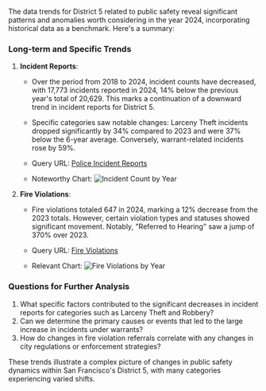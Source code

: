 The data trends for District 5 related to public safety reveal significant patterns and anomalies worth considering in the year 2024, incorporating historical data as a benchmark. Here's a summary:

### Long-term and Specific Trends
1. **Incident Reports**:
   - Over the period from 2018 to 2024, incident counts have decreased, with 17,773 incidents reported in 2024, 14% below the previous year's total of 20,629. This marks a continuation of a downward trend in incident reports for District 5.
   - Specific categories saw notable changes: Larceny Theft incidents dropped significantly by 34% compared to 2023 and were 37% below the 6-year average. Conversely, warrant-related incidents rose by 59%.

   - Query URL: [Police Incident Reports](https://data.sfgov.org/resource/wg3w-h783.json?%24query=SELECT+Incident_Category%2C+Incident_Subcategory%2C+supervisor_district%2C+CASE+WHEN+Incident_Category+IN+%28%27Assault%27%2C+%27Homicide%27%2C+%27Rape%27%2C+%27Robbery%27%2C+%27Human+Trafficking+%28A%29%2C+Commercial+Sex+Acts%27%2C+%27Human+Trafficking%2C+Commercial+Sex+Acts%27%2C+%27Human+Trafficking+%28B%29%2C+Involuntary+Servitude%27%2C+%27Offences+Against+The+Family+And+Children%27%2C+%27Weapons+Carrying+Etc%27%2C+%27Weapons+Offense%27%2C+%27Weapons+Offence%27%29+THEN+%27Violent+Crime%27+WHEN+Incident_Category+IN+%28%27Arson%27%2C+%27Burglary%27%2C+%27Forgery+And+Counterfeiting%27%2C+%27Fraud%27%2C+%27Larceny+Theft%27%2C+%27Motor+Vehicle+Theft%27%2C+%27Motor+Vehicle+Theft%3F%27%2C+%27Stolen+Property%27%2C+%27Vandalism%27%2C+%27Embezzlement%27%2C+%27Recovered+Vehicle%27%2C+%27Vehicle+Impounded%27%2C+%27Vehicle+Misplaced%27%29+THEN+%27Property+Crime%27+WHEN+Incident_Category+IN+%28%27Drug+Offense%27%2C+%27Drug+Violation%27%29+THEN+%27Drug+Crimes%27+ELSE+%27Other+Crimes%27+END+AS+grouped_category%2C+Report_Type_Description%2C+Police_District%2C+date_trunc_y%28Report_Datetime%29+AS+year%2C+COUNT%28%2A%29+AS+incident_count+WHERE+Report_Datetime+%3E%3D%272014-01-01%27+GROUP+BY+supervisor_district%2C+grouped_category%2C+Report_Type_Description%2C+Police_District%2C+Incident_Category%2C+Incident_Subcategory%2C+year+ORDER+BY+year%2C+grouped_category+LIMIT+5000+OFFSET+35000)
   - Noteworthy Chart: ![Incident Count by Year](../static/chart_454386.png)

2. **Fire Violations**:
   - Fire violations totaled 647 in 2024, marking a 12% decrease from the 2023 totals. However, certain violation types and statuses showed significant movement. Notably, "Referred to Hearing" saw a jump of 370% over 2023.

   - Query URL: [Fire Violations](https://data.sfgov.org/resource/4zuq-2cbe.json?%24query=SELECT+violation_item_description%2C+status%2C+battalion%2C+station%2C+neighborhood_district%2C+supervisor_district%2C+zipcode%2C+date_trunc_y%28violation_date%29+AS+year%2C+COUNT%28%2A%29+AS+violation_count+WHERE+violation_date+%3E%3D%272014-01-01%27+GROUP+BY+violation_item_description%2C+status%2C+battalion%2C+station%2C+neighborhood_district%2C+supervisor_district%2C+zipcode%2C+year+ORDER+BY+year%2C+violation_item_description+LIMIT+5000+OFFSET+20000)
   - Relevant Chart: ![Fire Violations by Year](../static/chart_d14de6.png)

### Questions for Further Analysis
1. What specific factors contributed to the significant decreases in incident reports for categories such as Larceny Theft and Robbery?
2. Can we determine the primary causes or events that led to the large increase in incidents under warrants?
3. How do changes in fire violation referrals correlate with any changes in city regulations or enforcement strategies? 

These trends illustrate a complex picture of changes in public safety dynamics within San Francisco's District 5, with many categories experiencing varied shifts.